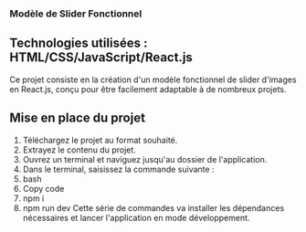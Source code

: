 
### Modèle de Slider Fonctionnel
## Technologies utilisées : HTML/CSS/JavaScript/React.js
Ce projet consiste en la création d'un modèle fonctionnel de slider d'images en React.js, conçu pour être facilement adaptable à de nombreux projets.

## Mise en place du projet
1. Téléchargez le projet au format souhaité.
2. Extrayez le contenu du projet.
3. Ouvrez un terminal et naviguez jusqu'au dossier de l'application.
4. Dans le terminal, saisissez la commande suivante :
5. bash
6. Copy code
7. npm i
8. npm run dev
Cette série de commandes va installer les dépendances nécessaires et lancer l'application en mode développement.
